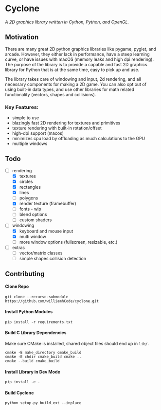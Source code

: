 # Cyclone
_A 2D graphics library written in Cython, Python, and OpenGL._

## Motivation
There are many great 2D python graphics libraries like pygame, pyglet, and arcade. However, they either lack in performance, have a steep learning curve, or have issues with macOS (memory leaks and high dpi rendering).
The purpose of the library is to provide a capable and fast 2D graphics library for Python that is at the same time, easy to pick up and use. 

The library takes care of windowing and input, 2d rendering, and all necessary components for making a 2D game. You can also opt out of using built-in data types, and use other libraries for math related functionality (vectors, shapes and collisions).

### Key Features: 
- simple to use
- blazingly fast 2D rendering for textures and primitives
- texture rendering with built-in rotation/offset
- high-dpi support (macos)
- minimizes cpu load by offloading as much calculations to the GPU
- multiple windows


## Todo
- [ ] rendering
  - [x] textures
  - [x] circles
  - [x] rectangles
  - [x] lines
  - [ ] polygons
  - [x] render texture (framebuffer)
  - [ ] fonts - wip
  - [ ] blend options
  - [ ] custom shaders
- [ ] windowing
  - [x] keyboard and mouse input
  - [x] multi window
  - [ ] more window options (fullscreen, resizable, etc.)
- [ ] extras
  - [ ] vector/matrix classes
  - [ ] simple shapes collision detection

## Contributing
#### Clone Repo
```
git clone --recurse-submodule https://github.com/williamhCode/cyclone.git
```

#### Install Python Modules
```
pip install -r requirements.txt
```

#### Build C Library Dependencies
Make sure CMake is installed, shared object files should end up in `lib/`.
```
cmake -E make_directory cmake_build
cmake -E chdir cmake_build cmake ..
cmake --build cmake_build
```

#### Install Library in Dev Mode
```
pip install -e .
```

#### Build Cyclone
```
python setup.py build_ext --inplace
```
